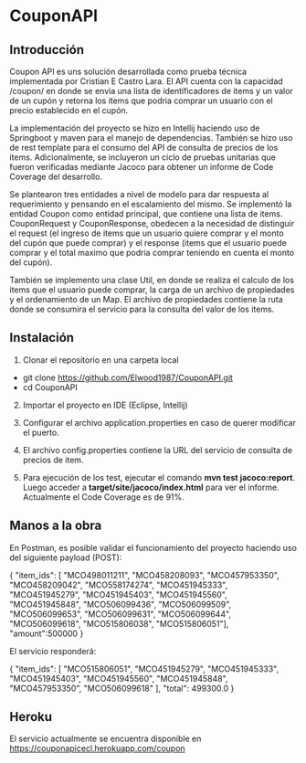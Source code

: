 CouponAPI
==========
Introducción
--------------------
Coupon API es uns solución desarrollada como prueba técnica implementada por Cristian E Castro Lara. El API cuenta con la capacidad /coupon/ en donde se envia una lista de identificadores de items y un valor de un cupón y retorna los items que podria comprar un usuario con el precio establecido en el cupón. 

La implementación del proyecto se hizo en Intellij haciendo uso de Springboot y maven para el manejo de dependencias. También se hizo uso de rest template para el consumo del API de consulta de precios de los items. Adicionalmente, se incluyeron un ciclo de pruebas unitarias que fueron verificadas mediante Jacoco para obtener un informe de Code Coverage del desarrollo.

Se plantearon tres entidades a nivel de modelo para dar respuesta al requerimiento y pensando en el escalamiento del mismo. Se implementó la entidad Coupon como entidad principal, que contiene una lista de items. CouponRequest y CouponResponse, obedecen a la necesidad de distinguir el request (el ingreso de items que un usuario quiere comprar y el monto del cupón que puede comprar) y el response (items que el usuario puede comprar y el total maximo que podria comprar teniendo en cuenta el monto del cupón). 

También se implemento una clase Util, en donde se realiza el calculo de los items que el usuario puede comprar, la carga de un archivo de propiedades y el ordenamiento de un Map. El archivo de propiedades contiene la ruta donde se consumira el servicio para la consulta del valor de los items. 

Instalación
--------------------
1. Clonar el repositorio en una carpeta local
  + git clone https://github.com/Elwood1987/CouponAPI.git
  + cd CouponAPI
  
2. Importar el proyecto en IDE (Eclipse, Intellij)

3. Configurar el archivo application.properties en caso de querer modificar el puerto.

4. El archivo config.properties contiene la URL del servicio de consulta de precios de item.

5. Para ejecución de los test, ejecutar el comando **mvn test jacoco:report**. Luego acceder a **target/site/jacoco/index.html** para ver el informe. Actualmente el Code Coverage es de 91%.

Manos a la obra
--------------------
En Postman, es posible validar el funcionamiento del proyecto haciendo uso del siguiente payload (POST):

{
"item_ids": [
	"MCO498011211",
	"MCO458208093",
	"MCO457953350",
	"MCO458209042",
	"MCO558174274",
	"MCO451945333",
	"MCO451945279",
	"MCO451945403",
	"MCO451945560",
	"MCO451945848",
	"MCO506099436",
	"MCO506099509",
	"MCO506099653",
	"MCO506099631",
	"MCO506099644",
	"MCO506099618",
	"MCO515806038",
	"MCO515806051"],
"amount":500000
}


El servicio responderá: 

{
    "item_ids": [
        "MCO515806051",
        "MCO451945279",
        "MCO451945333",
        "MCO451945403",
        "MCO451945560",
        "MCO451945848",
        "MCO457953350",
        "MCO506099618"
    ],
    "total": 499300.0
}

Heroku
--------------------
El servicio actualmente se encuentra disponible en https://couponapicecl.herokuapp.com/coupon 

